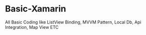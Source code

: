 # Basic-Xamarin
All Basic Coding like ListView Binding, MVVM Pattern, Local Db, Api Integration, Map View ETC
